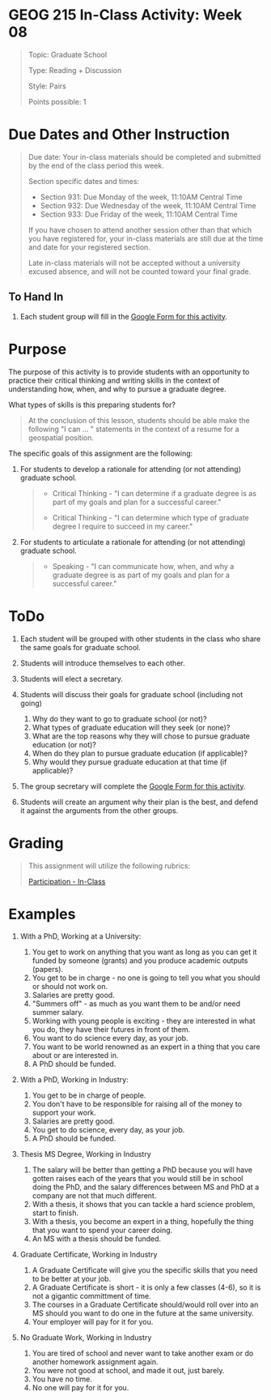 # GEOG 215 In-Class Activity: Week 08 
>Topic: Graduate School
>
>Type: Reading + Discussion
>
>Style: Pairs
>
>Points possible: 1
>

# Due Dates and Other Instruction
> Due date: Your in-class materials should be completed and submitted by the end of the class period this week.
>
> Section specific dates and times:
>
> * Section 931: Due Monday of the week, 11:10AM Central Time
> * Section 932: Due Wednesday of the week, 11:10AM Central Time
> * Section 933: Due Friday of the week, 11:10AM Central Time
>
> If you have chosen to attend another session other than that which you have registered for, your in-class materials are still due at the time and date for your registered section.
>
> Late in-class materials will not be accepted without a university excused absence, and will not be counted toward your final grade.
>

## To Hand In
1. Each student group will fill in the [Google Form for this activity](https://goo.gl/forms/CTpraNp6oYwKpn3k2).


# Purpose
The purpose of this activity is to provide students with an opportunity to practice their critical thinking and writing skills in the context of understanding how, when, and why to pursue a graduate degree.

What types of skills is this preparing students for? 

> At the conclusion of this lesson, students should be able make the following "I can ... " statements in the context of a resume for a geospatial position.

The specific goals of this assignment are the following:

1. For students to develop a rationale for attending (or not attending) graduate school.
    >
    > - Critical Thinking  - "I can determine if a graduate degree is as part of my goals and plan for a successful career."
    >
    > - Critical Thinking  - "I can determine which type of graduate degree I require to succeed in my career."
    >
    >
2. For students to articulate a rationale for attending (or not attending) graduate school.
    >
    > - Speaking  - "I can communicate how, when, and why a graduate degree is as part of my goals and plan for a successful career."
    >


# ToDo
1. Each student will be grouped with other students in the class who share the same goals for graduate school.

2. Students will introduce themselves to each other.

3. Students will elect a secretary.

4. Students will discuss their goals for graduate school (including not going)
    1. Why do they want to go to graduate school (or not)?
    2. What types of graduate education will they seek (or none)?
    3. What are the top reasons why they will chose to pursue graduate education (or not)?
    4. When do they plan to pursue graduate education (if applicable)?
    5. Why would they pursue graduate education at that time (if applicable)?

5. The group secretary will complete the [Google Form for this activity](https://goo.gl/forms/CTpraNp6oYwKpn3k2).

6. Students will create an argument why their plan is the best, and defend it against the arguments from the other groups.

# Grading
>
> This assignment will utilize the following rubrics:
>
>[Participation - In-Class](../rubrics/participation.md)
>

# Examples

1. With a PhD, Working at a University:
    1. You get to work on anything that you want as long as you can get it funded by someone (grants) and you produce academic outputs (papers).
    2. You get to be in charge - no one is going to tell you what you should or should not work on.
    3. Salaries are pretty good.
    4. "Summers off" - as much as you want them to be and/or need summer salary.
    5. Working with young people is exciting - they are interested in what you do, they have their futures in front of them.
    6. You want to do science every day, as your job.
    7. You want to be world renowned as an expert in a thing that you care about or are interested in.
    8. A PhD should be funded.

2. With a PhD, Working in Industry:
    1. You get to be in charge of people.
    2. You don't have to be responsible for raising all of the money to support your work.
    3. Salaries are pretty good.
    4. You get to do science, every day, as your job.
    5. A PhD should be funded.

3. Thesis MS Degree, Working in Industry
    1. The salary will be better than getting a PhD because you will have gotten raises each of the years that you would still be in school doing the PhD, and the salary differences between MS and PhD at a company are not that much different.
    2. With a thesis, it shows that you can tackle a hard science problem, start to finish.
    3. With a thesis, you become an expert in a thing, hopefully the thing that you want to spend your career doing.
    4. An MS with a thesis should be funded.

4. Graduate Certificate, Working in Industry
    1. A Graduate Certificate will give you the specific skills that you need to be better at your job.
    2. A Graduate Certificate is short - it is only a few classes (4-6), so it is not a gigantic committment of time.
    3. The courses in a Graduate Certificate should/would roll over into an MS should you want to do one in the future at the same university.
    4. Your employer will pay for it for you.

5. No Graduate Work, Working in Industry
    1. You are tired of school and never want to take another exam or do another homework assignment again.
    2. You were not good at school, and made it out, just barely.
    3. You have no time.
    4. No one will pay for it for you.
